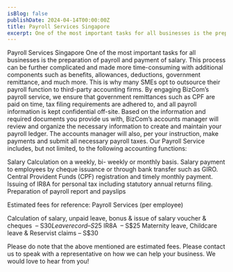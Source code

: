 ```yaml
---
isBlog: false
publishDate: 2024-04-14T00:00:00Z
title: Payroll Services Singapore
excerpt: One of the most important tasks for all businesses is the preparation of payroll and payment of salary. This process can be further complicated and made more time-consuming with additional components such as benefits, allowances, deductions, government remittance, and much more. This is why many SMEs opt to outsource their payroll function to third-party accounting firms.
---
```


Payroll Services Singapore
One of the most important tasks for all businesses is the preparation of payroll and payment of salary. This process can be further complicated and made more time-consuming with additional components such as benefits, allowances, deductions, government remittance, and much more. This is why many SMEs opt to outsource their payroll function to third-party accounting firms.
By engaging BizCom’s payroll service, we ensure that government remittances such as CPF are paid on time, tax filing requirements are adhered to, and all payroll information is kept confidential off-site.
Based on the information and required documents you provide us with, BizCom’s accounts manager will review and organize the necessary information to create and maintain your payroll ledger. The accounts manager will also, per your instruction, make payments and submit all necessary payroll taxes.
Our Payroll Service includes, but not limited, to the following accounting functions:

Salary Calculation on a weekly, bi- weekly or monthly basis.
Salary payment to employees by cheque issuance or through bank transfer such as GIRO.
Central Provident Funds (CPF) registration and timely monthly payment.
Issuing of IR8A for personal tax including statutory annual returns filing.
Preparation of payroll report and payslips

Estimated fees for reference: Payroll Services (per employee)

Calculation of salary, unpaid leave, bonus &amp; issue of salary voucher &amp; cheques  – S$30
Leave record – S$25
IR8A  – S$25
Maternity leave, Childcare leave & Reservist claims – S$30

Please do note that the above mentioned are estimated fees. Please contact us to speak with a representative on how we can help your business. We would love to hear from you!